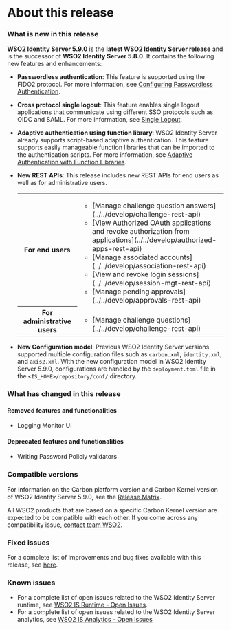 # About this release

### What is new in this release

**WSO2 Identity Server 5.9.0** is the **latest WSO2 Identity Server release** and is the successor of **WSO2 Identity Server 5.8.0**. It contains the following new features and enhancements:


- 	**Passwordless authentication**: This feature is supported using the FIDO2 protocol. For more information, see [Configuring Passwordless Authentication](../../learn/configuring-passwordless-authentication). 

-	**Cross protocol single logout**: This feature enables single logout applications that communicate using different SSO protocols such as OIDC and SAML. For more information, see [Single Logout](../../get-started/cross-protocol-single-logout).

-	**Adaptive authentication using function library**: WSO2 Identity Server already supports script-based adaptive authentication. This feature supports easily manageable function libraries that can be imported to the authentication scripts. For more information, see [Adaptive Authentication with Function Libraries](../../learn/adaptive-authentication-with-function-librabry). 

-	**New REST APIs**: This release includes new REST APIs for end users as well as for administrative users.
	<table>
		<tr>
			<th>For end users</th>
			<td>
				<ul>
					<li>[Manage challenge question answers](../../develop/challenge-rest-api)</li>
					<li>[View Authorized OAuth applications and revoke authorization from applications](../../develop/authorized-apps-rest-api)</li>
					<li>[Manage associated accounts](../../develop/association-rest-api)</li>
					<li>[View and revoke login sessions](../../develop/session-mgt-rest-api)</li>
					<li>[Manage pending approvals](../../develop/approvals-rest-api) </li>
				</ul>
			</td>				
		</tr>
		<tr>
			<th>For administrative users</th>
			<td>
				<ul>
					<li>[Manage challenge questions](../../develop/challenge-rest-api)</li>
				</ul>
			</td>				
		</tr>
	</table> 

-	**New Configuration model**: Previous WSO2 Identity Server versions supported multiple configuration files such as `carbon.xml`, `identity.xml`, and `axis2.xml`. With the new configuration model in WSO2 Identity Server 5.9.0, configurations are handled by the `deployment.toml` file in the `<IS_HOME>/repository/conf/` directory. 


### What has changed in this release

#### Removed features and functionalities

-	Logging Monitor UI
 

#### Deprecated features and functionalities

-	Writing Password Policiy validators 


### Compatible versions

For information on the Carbon platform version and Carbon Kernel version
of WSO2 Identity Server 5.9.0, see the [Release
Matrix](https://wso2.com/products/carbon/release-matrix/).

All WSO2 products that are based on a specific Carbon Kernel version are
expected to be compatible with each other. If you come across any
compatibility issue, [contact team WSO2](https://wso2.com/contact/).

### Fixed issues

For a complete list of improvements and bug fixes available with this
release, see [here](https://github.com/wso2/product-is/milestone/83?closed=1).

### Known issues

-   For a complete list of open issues related to the WSO2 Identity
    Server runtime, see [WSO2 IS Runtime - Open
    Issues](https://github.com/wso2/product-is/issues).
-   For a complete list of open issues related to the WSO2 Identity
    Server analytics, see [WSO2 IS Analytics - Open
    Issues](https://github.com/wso2/analytics-is/issues)
